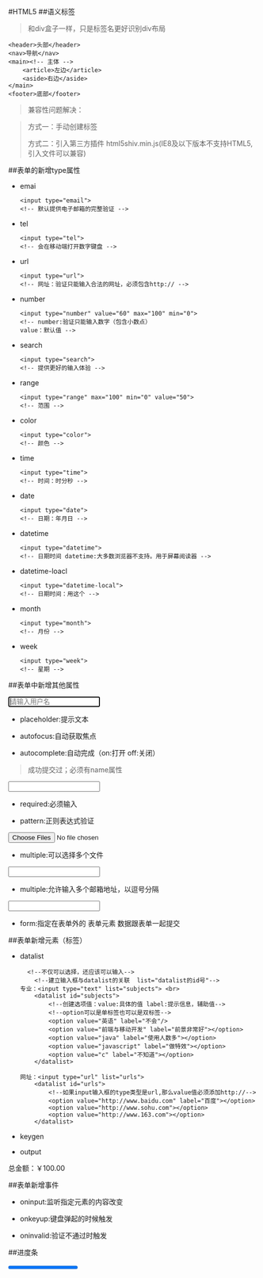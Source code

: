 #HTML5
##语义标签
> 和div盒子一样，只是标签名更好识别div布局

```
<header>头部</header>
<nav>导航</nav>
<main><!-- 主体 -->
	<article>左边</article>
	<aside>右边</aside>
</main>
<footer>底部</footer>
```

> 兼容性问题解决：

> 方式一：手动创建标签
>
> 方式二：引入第三方插件 html5shiv.min.js(IE8及以下版本不支持HTML5,引入文件可以兼容)

##表单的新增type属性
+ emai

  ```
  <input type="email">
  <!-- 默认提供电子邮箱的完整验证 -->
  ```

+ tel

  ```
  <input type="tel">
  <!-- 会在移动端打开数字键盘 -->
  ```

+ url

  ```
  <input type="url">
  <!-- 网址：验证只能输入合法的网址，必须包含http:// -->
  ```

+ number

  ```
  <input type="number" value="60" max="100" min="0">
  <!-- number:验证只能输入数字（包含小数点）
  value：默认值 -->
  ```

+ search

  ```
  <input type="search">
  <!-- 提供更好的输入体验 -->
  ```

+ range

  ```
  <input type="range" max="100" min="0" value="50">
  <!-- 范围 -->
  ```

+ color

  ```
  <input type="color">
  <!-- 颜色 -->
  ```

+ time

  ```
  <input type="time">
  <!-- 时间：时分秒 -->
  ```

+ date

  ```
  <input type="date">
  <!-- 日期：年月日 -->
  ```

+ datetime

  ```
  <input type="datetime">
  <!-- 日期时间 datetime:大多数浏览器不支持。用于屏幕阅读器 -->
  ```

+ datetime-loacl

  ```
  <input type="datetime-local">
  <!-- 日期时间：用这个 -->
  ```

+ month

  ```
  <input type="month">
  <!-- 月份 -->
  ```

+ week

  ```
  <input type="week">
  <!-- 星期 -->
  ```

##表单中新增其他属性

<input type="text" name="username" placeholder="请输入用户名" autofocus autocomplete="on">

+ placeholder:提示文本

+ autofocus:自动获取焦点

+ autocomplete:自动完成（on:打开 off:关闭）

> 成功提交过；必须有name属性

<input type="tel" name="userphone" required pattern="^(\+86)?1\d{10}$">

+ required:必须输入

+ pattern:正则表达式验证

<input type="file" name="photo" multiple>

+ multiple:可以选择多个文件

<input type="email" name="email" multiple>

+ multiple:允许输入多个邮箱地址，以逗号分隔

<form action="" id="myForm"></form>
<input type="text" name="address" form="myForm">

+ form:指定在表单外的 表单元素 数据跟表单一起提交

##表单新增元素（标签）

+ datalist

  ```
  	<!--不仅可以选择，还应该可以输入-->
      <!--建立输入框与datalist的关联  list="datalist的id号"-->
  专业：<input type="text" list="subjects"> <br>
      <datalist id="subjects">
          <!--创建选项值：value:具体的值 label:提示信息，辅助值-->
          <!--option可以是单标签也可以是双标签-->
          <option value="英语" label="不会"/>
          <option value="前端与移动开发" label="前景非常好"></option>
          <option value="java" label="使用人数多"></option>
          <option value="javascript" label="做特效"></option>
          <option value="c" label="不知道"></option>
      </datalist>
  ```

  ```
  网址：<input type="url" list="urls">
      <datalist id="urls">
          <!--如果input输入框的type类型是url,那么value值必须添加http://-->
          <option value="http://www.baidu.com" label="百度"></option>
          <option value="http://www.sohu.com"></option>
          <option value="http://www.163.com"></option>
      </datalist>
  ```

+ keygen

<keygen></keygen>
<!-- 加密 -->

+ output

<output>总金额：￥100.00</output>

##表单新增事件

+ oninput:监听指定元素的内容改变

+ onkeyup:键盘弹起的时候触发

+ oninvalid:验证不通过时触发

##进度条

<progress value="100" max="100">

+ value:当前进度值

<meter max="100" min="0" high="80" low="40" value="30"></meter>

+ 度量器：衡量当前进度值

##多媒体标签

<audio src="路径" controls autoplay loop></audio>

+ controls:音频播放器控制面板

+ autoplay:自动播放

+ loop:循环播放

<video src="路径" poster="路径" controls height="600"></video>

+ controls:视频播放器控制面板

+ autoplay:自动播放

+ loop:循环播放

+ poster:用户播放前的显示封面

+ width:视频的宽度

+ height:视频的高度

> 视频始终保持原始的高宽比例，所以只用设置一个高，或者一个宽，两个都设置没用

<video controls>
    <source src="视频路径" type="video/flv">
    <source src="视频路径" type="video/mp4">
</video>

+ source:设置多个视频源（不同浏览器支持视频格式不同）

##dom操作

> query查询 Selector 选择器 querySelector(选择器名称)

document.querySelector(".green");
document.querySelector("#red");

+ querySelector：获取单个元素

document.querySelectorAll("li");
document.querySelectorAll("li")[0];

+ querySelectorAll：获取满足条件的所有元素--数组

> 类样式操作classList

document.querySelector("li").classList.add("red");

+ add:添加

document.querySelector(".blue").classList.remove("blue");

+ remove:移除

document.querySelectorAll("li")[2].classList.toggle("green");

+ toggle:切换元素样式（没有样式则添加，有则移除）

document.querySelectorAll("li")[3].classList.contains("red");

+ contains:判断是否包含指定的样式

<p data-school-name="itcast">传智播客</p>
var p=document.querySelector("p");
p.dataset["schoolName"];

+ data-开头

##接口

+ 网络接口

window.addEventListener("online",function(){
    alert("网络连通了");
});

> ononline:网络连通的时候触发这个事件

window.addEventListener("offline",function(){
    alert("网络断开了");  
})

> onoffline:网络断开时触发

+ 全屏接口

  ```
    window.onload=function(){
      var div = document.querySelector("div");
      <!-- 全屏操作 -->
      document.querySelector("#full").onclick=function(){
        if(div.requestFullScreen){
          div.requestFullScreen();
        }
        else if(div.webkitRequestFullScreen){
          div.webkitRequestFullScreen();
        }
        else if(div.mozRequestFullScreen){
          div.mozRequestFullScreen();
        }
        else if(div.msRequestFullScreen){
          div.msRequestFullScreen();
        }
      }
      <!-- 退出全屏 -->
      <!-- 判断是否是全屏状态 -->
  }
  ```

  > 主要方法：

  > 1.requestFullScreen() 开启全屏

    + 注意：不同浏览器添加不同前缀

      > chrome:webkit firefox:moz ie:ms opera:o

  > 2.cancelFullScreen() 退出全屏

    + 注意：也加前缀

    + 注意：只能用document来实现

      > document.cancelFullScreen()

  > 3.fullScreenElement 是否全屏

    + 注意：加前缀

    + 注意：只能用document实现

      > document.fullscreenElement

+ FileReader

> 即时预览

> 即时：当用户选择文件之后立刻进行预览处理 onchange

> 预览：通过文件读取对象的readAsDataURL()完成

> FileReader:读取文件内容
>
> 1.readAsText():读取文本文件
>
> 2.readBinaryString():读取任意类型文件
>
> 3.readAsDataURL():读取base64编码的字符串形式
>
> 4.abort():中断读取

  ```
   var reader = new FileReader();
   var file = document.querySelector("#myFile").files;
   reader.readAsDataURL(file[0]);
  ```

> 获取数据(FileReader事件模型)

  > onload:文件读取成功完成时触发

  > onprogress:读取文件过程中持续触发

```
    reader.onload=function(){
        document.querySelector("img").src=reader.result;
    }
    reader.onprogress=function(e){
        var percent= e.loaded/ e.total*100+"%";
        div.style.width=percent;
    } 
```

+ 拖拽接口

  + 1.为元素添加draggable="true"

    > <p id="pe" draggable="true">试着把我拖过去</p>

  + 2.拖拽事件

    > ondrag     整个拖拽过程一直调用（持续）
    > ondragstart    拖拽开始时调用
    > ondragleave    鼠标离开拖拽元素时调用
    > ondragend    拖拽结束时调用

  + 3.目标元素事件

    >ondragenter    应用于目标元素，当拖拽元素进入时调用
    >ondragover    应用于目标元素，当停留在目标元素上时调用
    >ondrop        应用于目标元素，当在目标元素上松开鼠标时调用
    >ondragleave    应用于目标元素，当鼠标离开目标元素时调用

    > 1.在ondrop中添加被拖拽的元素

    div2.appendChild(p)

    > 2.在ondragover中阻止浏览器的默认行为，浏览器默认阻止ondrop事件

    div2.ondragover=function(e){
      e.preventDefault();
    }

  + 4.通用-拖拽

    + 使用dataTransfer.setData(format,data)存数据

    + 使用dataTransfer.getData("text/html")获取数据（只能在drop事件中获取）

## 新增选择器

+ 属性选择器

  + 格式：E[attr]（查找属性为attr的E标签）
    + li[style] {text-decoration: underline;}
  + 格式：E[attr=value]（查找attr属性值为value的E标签）
    + li[class=red] {font-size: 16px;}
  + 格式：E[attr*=value]（查找attr属性值中包含value值的E标签）
    + li[class*=red] {font-size: 16px;}
  + 格式：E[attr^=value]（查找attr属性值中以value值开头的E标签）
    + li[class^=red] {font-size: 16px;}
  + 格式：E[attr$=value]（查找attr属性值中以value值结束的E标签）
    + li[class$=red] {font-size: 16px;}

+ 兄弟选择器

  + 兄弟伪类+（查找当前元素相邻的满足条件的元素）
    + .first + li {color: red;}
  + 兄弟伪类-（查找当前元素满足条件的所有兄弟元素）
    + .first - li {color: blue;}

+ 伪类选择器

  + E:first-child

  + E:first-of-type

  + E:last-of-type

  + E:nth-child(索引 || 关键字 || 表达式)

    + li:nth-child(5) {background: pink;}
    + li:nth-child(even) {} //even偶数
    + li:nth-child(odd) {} //odd奇数

  + E:nth-of-type(索引 || 关键字 || 表达式)

  + E:nth-last-of-type(索引 || 关键字 || 表达式)

  + E:nth-of-type(索引 || 关键字 || 表达式)

  + E:empty

  + E:target

    > 可以为锚点目标元素加样式
    >
    > h2:target {color: red;}
    >
    > <a href="#title1">CSS (层叠样式表)</a>
    >
    > <h2 id="title1">CSS (层叠样式表)</h2>

+ 伪元素

  + ::before

  + ::after

    > 注意：必须添加 content: ""，默认隐藏;
    >
    > 默认是行级元素，要设置高宽，必须转换为块元素

  + ::first-letter

    > 获取第一个字符：实现首字下沉

  + ::first-line

    > 获取第一行内容：

  + ::selection

    > 设置当前选中内容的样式

## 颜色使用

+ rgb(红，绿，蓝)
+ hsl(颜色(0~360),饱和度(0%~100%),明度(0%~100%))
+ rgba(红，绿，蓝，透明度)
+ opacity:0.5;通过opacity设置透明度
+ hsla(颜色(0~360),饱和度(0%~100%),明度(0%~100%),透明度)

## 阴影

+ text-shadow: offsetX offsetY blur color;

  > 文本阴影
  >
  > text-shadow: -2px -2px 5px red;
  >
  > 多层阴影：用逗号连接

+ box-shadow:h v blur spread color inset;

  > 边框阴影
  >
  > h：水平方向的偏移值
  >
  > v：垂直方向的偏移值
  >
  > blur：模糊，可选，默认0
  >
  > spread：阴影尺寸，可选，默认0
  >
  > inset：内阴影，可选，默认外阴影
  >
  > box-shadow: 3px 3px 3px #ccc inset,-3px -3px 3px #ccc inset;

## 盒模型

+ box-sizing:border-box;
  + 设置的width是内容的宽度，盒子的最终高宽依然是width+padding+border
+ box-sizing:content-box;
  + 设置的width是盒子的最终宽度，包含padding+border，现在设置padding，border不会撑开盒子,只会减小内容区域

## 圆角

+ border-radius
  + 设置一个值：四个角一样
  + 设置两个值：左上/右下，右上/左下
  + 设置三个值：左上，右上/左下，右下
  + 设置四个值：左上，右上，右下，左下

## 渐变

+ 线性渐变
  + background:linear-gradient(方向，开始颜色 位置，颜色2 位置，颜色3 位置...);
  + background: linear-gradient(to right,red 0%,red 50%,blue 50%,blue 100%);
+ 径向渐变
  + background: radial-gradient(形状 大小 坐标,颜色1，颜色2...);
  + background: radial-gradient(circle farthest-side at 50px 50px,red,blue);
+ 重复渐变
  + background: repeating-linear-gradient(45deg, #fff 0%,#fff 10%, #000 10%,#000 20%);

## 过渡

+ transition:属性名称 过渡时间  时间函数  延迟
  + transition: left 2s linear 0s;
  + transition:all 2s steps(4);
  + 时间函数：控制运动的速度

+ 二维变换

  + 使用transform实现元素移动

    + transform:translateX(300px);水平方向移动

    + transform:translateY(300px);垂直方向移动

    + transform:scaleX(0.5);缩放

    + transform:scaleY(0.5);缩放

      > 旋转rotate

    + transform-origin: left top;旋转，设置旋转轴心（1.x/y 2.关键字）

    + transform: translateX(700px) rotate(-90deg);

      > 斜切

    + transform:skew(-30deg);

    + transform:skew(30deg,-30deg);

  + 添加过渡效果

    + transition: transform 2s;

+ 三维变换

  + 3D移动
    + translate3d(X方向的偏移，Y方向的偏移，Z方向的偏移)
  + 缩放
    + scale3d(x方向上的缩放，y方向的缩放，z方向的缩放)
  + 旋转
    + rotate3d(x,y,z,angle)
  + 添加过渡
    + transition: transform 2s;

+ 实现任意元素居中

  ```
  position: absolute;
  <-- 定位百分比是参照父容器的宽高 -->
  left:50%;
  top:50%;
  <-- 用transform实现元素居中，百分比是参照元素本身的宽高 -->
  transform: translate(-50%,-50%);
  ```

## 动画

+ animation-name:指定动画名称

+ animation-duration:设置动画总耗时

+ animation-iteration-count:设置动画的播放次数，默认一次

+ animation-direction:设置动画交替（alternate:来回交替）

+ animation-delay:设置动画延迟

+ animation-fill-mode:设置动画结束时状态

  + forwards：保留动画结束时状态
  + backwards：不会保留动画结束时状态，若延迟，立刻进入动画初始状态
  + both：保留动画结束时状态，若延迟，立刻进入动画初始状态

+ animation-timing-function:设置动画时间函数

+ animation-play-state:设置动画播放状态

  + paused：暂停
  + running：播放

+ 创建动画

  ```
  @keyframes moveTest {
              /*百分比是指整个动画耗时的百分比  10s*/
              /*0%{
                  transform: translate(0,0);
              }*/
              /*from:0%*/
              from{
                  transform: translate(0,0) rotate(45deg);
              }
              /*0~1*/
              50%{
                  transform: translate(0,500px);
              }
              /*1~2*/
              /*100%{
                  transform: translate(500px,600px);
              }*/
              /*to:100%*/
              to{
                  transform: translate(500px,600px);
              }
          }
  ```

## 布局

+ 多列布局

  + column-count设置列数
  + column-rule列间隔样式
  + column-gap列间隔大小
  + column-width列宽
  + column-span设置跨列显示

+ 伸缩布局

  + display: flex;

    > 设置父元素为伸缩盒子，其子元素自动变成伸缩项

  + justify-content

    > 设置子元素排列方式

    + flex-start
    + flex-end
    + center
    + space-between
    + space-around

  + flex-wrap

    > 控制子元素是否换行

    + nowrap 不换行
    + wrap 换行
    + wrap-reverse 翻转

  + flex-direction

    > 设置子元素排列方向，主轴方向

    + row	水平排列，从左到右
    + row-reverse 水平排列，从右到左
    + column 垂直排列，从上到下
    + column-reverse 垂直排列，从下到上

  + flex-flow

    > flex-wrap和flex-direction的综合

    + flex-flow: row wrap;

  + flex-grow

    > 设置子元素占剩余空间的比例值，默认为0，不占剩余空间

    + flex-grow: 1;

  + flex-shrink

    > 设置收缩比例，默认为1

  + flex

    > 设置当前伸缩子项占剩余空间比例值

  + align-items

    > 设置子元素在侧轴方向上的对齐方式

    + center 居中对齐
    + flex-start 顶对齐
    + flex-end 底对齐
    + stretch 拉伸
    + baseline 文本基线